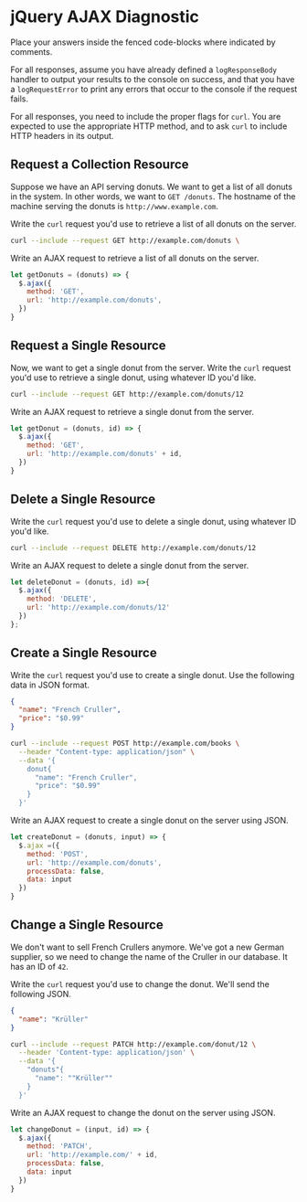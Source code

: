 # jQuery AJAX Diagnostic

Place your answers inside the fenced code-blocks where indicated by comments.

For all responses,  assume you have already defined a `logResponseBody` handler
to output your results to the console on success, and that you have a
`logRequestError` to print any errors that occur to the console if the request
fails.

For all responses, you need to include the proper flags for `curl`. You are
expected to use the appropriate HTTP method, and to ask `curl` to include HTTP
headers in its output.

## Request a Collection Resource

Suppose we have an API serving donuts. We want to get a list of all donuts in
the system. In other words, we want to `GET /donuts`. The hostname of the
machine serving the donuts is `http://www.example.com`.

Write the `curl` request you'd use to retrieve a list of all donuts on the
server.

```sh
curl --include --request GET http://example.com/donuts \

```

Write an AJAX request to retrieve a list of all donuts on the server.

```js
let getDonuts = (donuts) => {
  $.ajax({
    method: 'GET',
    url: 'http://example.com/donuts',
  })
}
```

## Request a Single Resource

Now, we want to get a single donut from the server. Write the `curl` request
you'd use to retrieve a single donut, using whatever ID you'd like.

```sh
curl --include --request GET http://example.com/donuts/12
```

Write an AJAX request to retrieve a single donut from the server.

```js
let getDonut = (donuts, id) => {
  $.ajax({
    method: 'GET',
    url: 'http://example.com/donuts' + id,
  })
}
```

## Delete a Single Resource

Write the `curl` request you'd use to delete a single donut, using whatever ID
you'd like.

```sh
curl --include --request DELETE http://example.com/donuts/12
```

Write an AJAX request to delete a single donut from the server.

```js
let deleteDonut = (donuts, id) =>{
  $.ajax({
    method: 'DELETE',
    url: 'http://example.com/donuts/12'
  })
};
```

## Create a Single Resource

Write the `curl` request you'd use to create a single donut. Use the following
data in JSON format.

```json
{
  "name": "French Cruller",
  "price": "$0.99"
}
```

```sh
curl --include --request POST http://example.com/books \
  --header "Content-type: application/json" \
  --data '{
    donut{
      "name": "French Cruller",
      "price": "$0.99"
    }
  }'
```

Write an AJAX request to create a single donut on the server using JSON.

```js
let createDonut = (donuts, input) => {
  $.ajax =({
    method: 'POST',
    url: 'http://example.com/donuts',
    processData: false,
    data: input
  })
}
```

## Change a Single Resource

We don't want to sell French Crullers anymore. We've got a new German supplier,
so we need to change the name of the Cruller in our database. It has an ID of
`42`.

Write the `curl` request you'd use to change the donut. We'll send the following
JSON.

```json
{
  "name": "Krüller"
}
```

```sh
curl --include --request PATCH http://example.com/donut/12 \
  --header 'Content-type: application/json' \
  --data '{
    "donuts"{
      "name": ""Krüller""
    }
  }'
```

Write an AJAX request to change the donut on the server using JSON.

```js
let changeDonut = (input, id) => {
  $.ajax({
    method: 'PATCH',
    url: 'http://example.com/' + id,
    processData: false,
    data: input
  })
}
```
